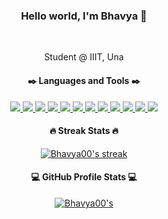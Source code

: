 <h3 align="center">
  Hello world, I'm Bhavya 👋
</h3>
<br>
<p align="center">
  Student @ IIIT, Una
  <br>
  
</p>

<h4 align="center">
  ✒️ Languages and Tools ✒️
</h4>
<p align="center">
  <a href="https://www.python.org/">
    <img src="https://img.shields.io/badge/Python-14354C?style=for-the-badge&logo=python&logoColor=white"/>

  <a href="">
    <img src="https://img.shields.io/badge/C-00599C?style=for-the-badge&logo=c&logoColor=white"/>
  </a>
  <a href="https://www.cplusplus.com/">
    <img src="https://img.shields.io/badge/C%2B%2B-00599C?style=for-the-badge&logo=c%2B%2B&logoColor=white"/>
  </a>


  <a href="https://www.r-project.org/">
    <img src="https://img.shields.io/badge/R-276DC3?style=for-the-badge&logo=r&logoColor=whit"/>
  </a>
  <a href="https://docs.opencv.org/master/index.html">
    <img src="https://img.shields.io/badge/OpenCV-27338e?style=for-the-badge&logo=OpenCV&logoColor=white"/>
  </a>
  <a href="https://jupyter.org/">
    <img src="https://img.shields.io/badge/Jupyter-F37626.svg?&style=for-the-badge&logo=Jupyter&logoColor=white"/>
  </a>
  <a href="">
    <img src="https://img.shields.io/badge/Markdown-000000?style=for-the-badge&logo=markdown&logoColor=white"/>
  </a>

  <a href="">
    <img src="https://img.shields.io/badge/Shell_Script-121011?style=for-the-badge&logo=gnu-bash&logoColor=white"/>
  </a>
  <a href="https://getbootstrap.com/">
    <img src="https://img.shields.io/badge/Bootstrap-563D7C?style=for-the-badge&logo=bootstrap&logoColor=white"/>
  </a>

 

  <a href="https://www.tensorflow.org/">
    <img src="https://img.shields.io/badge/Tensorflow-F37626.svg?style=for-the-badge&logo=Tensorflow&logoColor=white"/>
  </a>

  <a href="https://www.anaconda.com/">
    <img src="https://img.shields.io/badge/conda-342B029.svg?&style=for-the-badge&logo=anaconda&logoColor=white"/>
  </a>

  <a href="https://git-scm.com/">
    <img src="https://img.shields.io/badge/Git-F05032?style=for-the-badge&logo=git&logoColor=white"/>
  </a>
 
</p>
<h4 align="center">
  🔥 Streak Stats 🔥
</h4>
<p align="center">
  <a href="https://github.com/DenverCoder1/github-readme-streak-stats">
    <img title="🔥 Get streak stats for your profile at git.io/streak-stats" alt="Bhavya00's streak" src="https://github-readme-streak-stats.herokuapp.com/?user=Bhavya00&theme=monokai-metallian&hide_border=true"/>
  </a>
</p>
<h4 align="center">
  💻 GitHub Profile Stats 💻
</h4>
<p align="center">
  <a href="https://github.com/anuraghazra/github-readme-stats"><img alt=Bhavya00's Github Stats" src="https://github-readme-stats.vercel.app/api?username=Bhavya00&show_icons=true&count_private=true&theme=react&hide_border=true&bg_color=1F222E&title_color=F85D7F&icon_color=F8D866" /></a>



